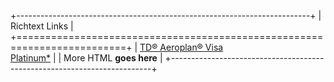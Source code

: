 +-------------------------------------------------------------------------+
| Richtext Links                                                          |
+=========================================================================+
| [TD® Aeroplan® Visa<br>Platinum\*](#link)                               |
| More HTML <strong>goes here</strong>                                    |
+-------------------------------------------------------------------------+

